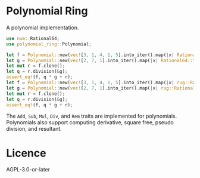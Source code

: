 # Polynomial Ring

A polynomial implementation.

```rust
use num::Rational64;
use polynomial_ring::Polynomial;

let f = Polynomial::new(vec![3, 1, 4, 1, 5].into_iter().map(|x| Rational64::from_integer(x)).collect());
let g = Polynomial::new(vec![2, 7, 1].into_iter().map(|x| Rational64::from_integer(x)).collect());
let mut r = f.clone();
let q = r.division(&g);
assert_eq!(f, q * g + r);
let f = Polynomial::new(vec![3, 1, 4, 1, 5].into_iter().map(|x| rug::Rational::from(x)).collect());
let g = Polynomial::new(vec![2, 7, 1].into_iter().map(|x| rug::Rational::from(x)).collect());
let mut r = f.clone();
let q = r.division(&g);
assert_eq!(f, q * g + r);
```

The `Add`, `Sub`, `Mul`, `Div`, and `Rem` traits are implemented for polynomials.
Polynomials also support computing derivative, square free, pseudo division, and resultant.

# Licence

AGPL-3.0-or-later
